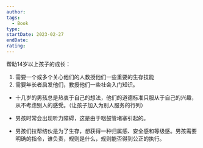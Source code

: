 ```yaml
---
author: 
tags:
  - Book
type: 
startDate: 2023-02-27
endDate: 
rating: 
---
```



帮助14岁以上孩子的成长：
1. 需要一个或多个关心他们的人教授他们一些重要的生存技能
2. 需要年长者启发他们，教授他们一些社会入门知识。

- 十几岁的男孩总是热衷于自己的想法，他们的道德标准只服从于自己的兴趣，从不考虑别人的感受。（让孩子加入为别人服务的行列）

- 男孩时常会出现听力障碍，这是由于咽鼓管堵塞引起的。
- 男孩们拉帮结伙是为了生存，想获得一种归属感、安全感和等级感。男孩需要明确的指令，谁负责，规则是什么，规则能否得到公正的执行。























